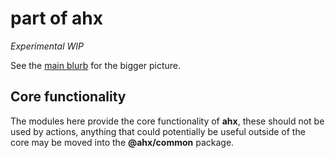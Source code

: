 # part of ahx

_Experimental WIP_

See the [main blurb](https://github.com/jollytoad/ahx) for the bigger picture.

## Core functionality

The modules here provide the core functionality of **ahx**, these should not be
used by actions, anything that could potentially be useful outside of the core
may be moved into the **@ahx/common** package.
